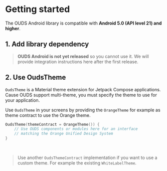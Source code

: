 # Getting started

The OUDS Android library is compatible with **Android 5.0 (API level 21) and higher**.

## 1. Add library dependency

> **OUDS Android is not yet released** so you cannot use it. We will provide integration instructions here after the first release.

## 2. Use OudsTheme

`OudsTheme` is a Material theme extension for Jetpack Compose applications. Cause OUDS support multi-theme, you must specify the theme to use for your
application.

Use `OudsTheme` in your screens by providing the `OrangeTheme` for example as theme contract to use the Orange theme.

```kotlin
OudsTheme(themeContract = OrangeTheme()) {
    // Use OUDS components or modules here for an interface
    // matching the Orange Unified Design System
}
```

<br/>

> Use another `OudsThemeContract` implementation if you want to use a custom theme. For example the existing `WhiteLabelTheme`.

<br/>
